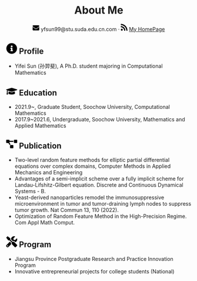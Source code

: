  <center>
     <h1>About Me</h1>
     <div>
         <span>
             <img src="assets/envelope-solid.svg" width="18px">
             yfsun99@stu.suda.edu.cn.com
         </span>
         ·
         <span>
             <img src="assets/rss-solid.svg" width="18px">
             <a href="#">My HomePage</a>
         </span>
     </div>
 </center>

## <img src="assets/info-circle-solid.svg" width="30px"> Profile

 - Yifei Sun (孙羿斐), A Ph.D. student majoring in Computational Mathematics


## <img src="assets/graduation-cap-solid.svg" width="30px"> Education

- 2021.9~, Graduate Student, Soochow University, Computational Mathematics
- 2017.9~2021.6, Undergraduate, Soochow University, Mathematics and Applied Mathematics

## <img src="assets/project-diagram-solid.svg" width="30px"> Publication

- Two-level random feature methods for elliptic partial differential equations over complex domains, Computer Methods in Applied Mechanics and Engineering
- Advantages of a semi-implicit scheme over a fully implicit scheme for Landau-Lifshitz-Gilbert equation. Discrete and Continuous Dynamical Systems - B.
- Yeast-derived nanoparticles remodel the immunosuppressive microenvironment in tumor and tumor-draining lymph nodes to suppress tumor growth. Nat Commun 13, 110 (2022).
- Optimization of Random Feature Method in the High-Precision Regime. Com Appl Math Comput.




## <img src="assets/tools-solid.svg" width="30px"> Program

- Jiangsu Province Postgraduate Research and Practice Innovation Program
- Innovative entrepreneurial projects for college students (National)

